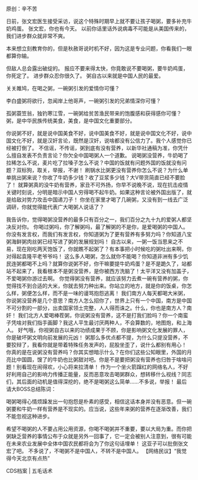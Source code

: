 原创：辛不苦 

日前，张文宏医生接受采访，说这个特殊时期早上就不要让孩子喝粥，要多补充牛奶鸡蛋。 张文宏，你也有今天。 以前你话里话外说病毒不可能是从美国传来的，我们进步群众就非常不爽。

本来想立刻教育你的，但是秋赦哥说时机不好，因为这是专业问题，你看我们一眼都算你输。

但敌人总会露出破绽的。 报应不要来得太快，你竟敢说不要喝粥，要牛奶鸡蛋，你死定了。 进步群众忍你很久了。 粥自古以来就是中国人民的最爱。

关关雎鸠，在喝之粥，一碗粥引发的爱情你可懂？

李白盛粥将欲行，忽闻岸上他哥声，一碗粥引发的兄弟情深你可懂？

孤粥蓑笠翁，独钓寒江雪，一碗粥给贫苦渔民带来的饱腹感和获得感你可懂？ 粥，是中华民族传统美食，美食，是中国文化重要部分。

你说粥不好，就是说中国美食不好，说中国美食不好，就是说中国文化不好，说中国文化不好，就是汉奸言论，既然是汉奸，说啥都没有公信力了。我个人感觉你已经被打倒了。 不信谣，不传谣，粥到底有没有营养，以新华社通稿为准，你凭什么擅自发表不负责言论？你欠全中国喝粥人一个道歉。 说喝粥没营养，牛奶喝了拉稀怎么不说，麦片吃了拉嗓子怎么不说？中国的饭就有问题外国的饭就没有问题？双标狗，取关，举报，不谢！ 刷锅水比粥更没有营养你怎么不说？为什么单单挑出粥来说？你收了牛奶多少钱？收了豆浆多少钱？大V带货简直已经不要脸了！ 就算粥真的没牛奶有营养，家丑不可外扬，你早不说晚不说，现在抗击疫情关键时刻说，分明是暗示中国人穷得喝不起牛奶。如果这种言论被外国出版了，就是给敌对势力攻击中国递刀子！ 你坐在家里才喝了几碗粥，又没有到一线去广泛调研，你就觉得能代表广大喝粥人说话了？

我告诉你，觉得喝粥没营养的最多只有百分之一，我们百分之九十九的爱粥人都坚决反对你。 你喝过粥吗，你了解粥吗，最了解粥的不是你，是爱喝粥的中国人。你没有发言权，而我们有发言权，你知道粥为了更有营养有多努力吗？你知道八宝粥海鲜粥肉丝粥已经写进了粥的发展规划吗！ 自古以来，一粥一饭当思来之不易，现在刚吃两天饱饭了，你就瞧不起粥了？有本事把小时候吃的粥吐出来啊，你对得起袁隆平老爷爷吗！ 这么多人喝粥，怎么就你不能喝？你知道非洲有多少饥民连粥都喝不上吗？就算你说粥不好，你干嘛要提牛奶鸡蛋？是不是跪久了，站都站不起来了，我看根本不是粥没营养，是你被西方洗脑了！太平洋又没有加盖子，不爱喝粥你游过去啊。 你觉得粥没有营养，就应该努力去煮一碗有营养的粥，你觉得找不到合适的大米，你就去努力种出来。你站立的地方，就是你的饭桌，你怎么样，粥便怎么样，而不是一味的谩骂抱怨逃离！ 我们南方人每天都喝大米粥，你说粥没营养是几个意思？南方人怎么招你了，世界上只有一个中国，南方是中国不可分割的一部分，出卖国家领土完整，人人得而诛之。什么，你也是南方人？南奸！ 我们北方人爱喝棒茬粥，你说粥没有营养，这不是打我们脸吗？你一个南蛮子凭啥对我们指手画脚？我这人平生最讨厌两种人，不会算数的，地图炮，和上海人。 好气哦，你视粥自古以来的功绩成果于不顾，你是影响粥文化发展的罪人，你是破坏粥文明向前发展的元凶！ 粥那么多优点都不提，为什么只提没营养，不要狡辩了，我看你就是带着特殊任务发声的，屁股坐歪了，说什么都别有用心！ 你真的是在说粥没有营养吗？你其实想暗示什么？在你们这些公知眼里，外国的月亮比中国圆，馊了的牛奶也比粥甜对吧。你是不是要把粥没有营养也归咎于啥啥问题！别看现在闹得欢，小心将来拉清单！ 作为一个坐火箭蹿红的网络名人，不好好利用自己的影响力传播正能量，反而恶意攻击喝粥群众，想转移什么视线？同志们，其后面的动机是值得深挖的，绝不是喝粥这么简单……不多说，举报！ 最后请大BOSS总结陈词：

喝粥喝得心情烦躁发出一句抱怨是朴素的感受，相信这话本身并没有恶意。但一碗粥要和牛奶一样有营养是不现实的。应当说，这些年来粥的营养在逐渐改善，我们不能忽视这种进步。

希望不喝粥的人不要占用公用资源，你喝不喝粥并不重要，要以大局为重。而你把粥缺乏营养的事情公布于众就是另外一回事了，它一定会被别人注意到，很有可能在未来农业发展中全体中国农民都将会为了你这句话埋单！ 这亚子可以批倒张文宏了吧。 不多说了，不喝粥不是中国人，不转不是中国人。 【网络民议】“我觉得今天北京有点热” 

CDS档案 | 五毛话术


